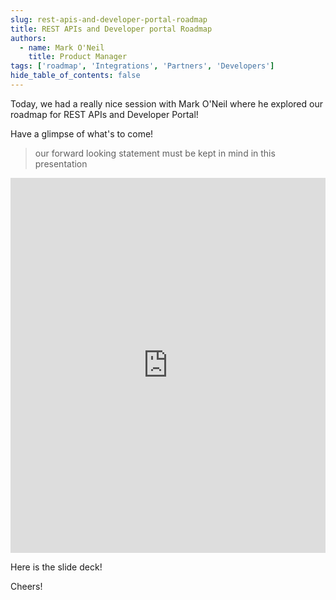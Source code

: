 ```yaml
---
slug: rest-apis-and-developer-portal-roadmap
title: REST APIs and Developer portal Roadmap
authors:
  - name: Mark O'Neil
    title: Product Manager
tags: ['roadmap', 'Integrations', 'Partners', 'Developers']
hide_table_of_contents: false
---
```


Today, we had a really nice session with Mark O'Neil where he explored our roadmap for REST APIs and Developer Portal!

Have a glimpse of what's to come!

> our forward looking statement must be kept in mind in this presentation

<iframe width="100%" height="600" src="https://www.youtube.com/embed/ovz03bYIDsc?si=RuzLwSoUHFKl2qLs" title="YouTube video player" frameborder="0" allow="accelerometer; autoplay; clipboard-write; encrypted-media; gyroscope; picture-in-picture; web-share" allowfullscreen></iframe>

Here is the slide deck!

<object data="/assets/files/2023-08-30-restapi-amd-devportal-roadmap.pdf" width="100%" height="600" type="application/pdf" ></object>

Cheers!
